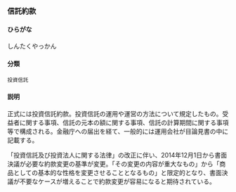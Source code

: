 <div style="display:none;">

## [あ行](securities-terms?id=あ行)
## [か行](securities-terms?id=か行)
## [さ行](securities-terms?id=さ行)

</div>

### 信託約款

#### ひらがな

しんたくやっかん

#### 分類

`投資信託`

#### 説明

正式には投資信託約款。投資信託の運用や運営の方法について規定したもの。受益者に関する事項、信託の元本の額に関する事項、信託の計算期間に関する事項等で構成される。金融庁への届出を経て、一般的には運用会社が目論見書の中に記載する。
 
「投資信託及び投資法人に関する法律」の改正に伴い、2014年12月1日から書面決議が必要な約款変更の基準が変更。「その変更の内容が重大なもの」から「商品としての基本的な性格を変更させることとなるもの」と限定的となり、書面決議が不要なケースが増えることで約款変更が容易になると期待されている。

<div style="display:none;">

## [た行](securities-terms?id=た行)
## [な行](securities-terms?id=な行)
## [は行](securities-terms?id=は行)
## [ま行](securities-terms?id=ま行)
## [や行](securities-terms?id=や行)
## [ら行](securities-terms?id=ら行)
## [わ行](securities-terms?id=わ行)
## [英数字・記号](securities-terms?id=英数字・記号)

</div>

